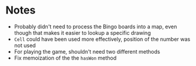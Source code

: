 # Notes

- Probably didn't need to process the Bingo boards into a map,
  even though that makes it easier to lookup a specific drawing
- `Cell` could have been used more effectively, position of the number was not
  used
- For playing the game, shouldn't need two different methods
- Fix memoization of the the `hasWon` method
